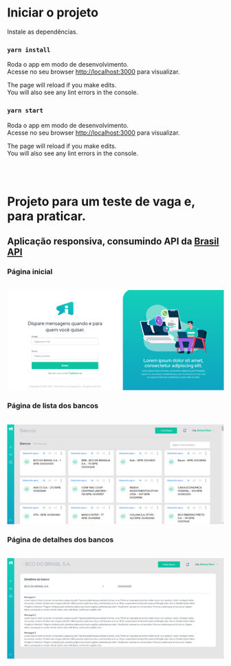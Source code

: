 # Iniciar o projeto

Instale as dependências.


### `yarn install`

Roda o app em modo de desenvolvimento.\
Acesse no seu browser [http://localhost:3000](http://localhost:3000) para visualizar.

The page will reload if you make edits.\
You will also see any lint errors in the console.

### `yarn start`

Roda o app em modo de desenvolvimento.\
Acesse no seu browser [http://localhost:3000](http://localhost:3000) para visualizar.

The page will reload if you make edits.\
You will also see any lint errors in the console.

<br/>

<br/>


# Projeto para um teste de vaga e, para praticar.

## Aplicação responsiva, consumindo API da [Brasil API](https://brasilapi.com.br/docs#tag/BANKS)

### Página inicial
<br />
<img src="src/assets/homePage.png" />

### Página de lista dos bancos
<br />
<img src="src/assets/list-banks.png" />

### Página de detalhes dos bancos
<br />
<img src="src/assets/details-banks.png" />

